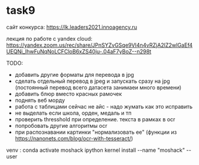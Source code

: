 # task9

сайт конкурса: https://lk.leaders2021.innoagency.ru

лекция по работе с yandex cloud: https://yandex.zoom.us/rec/share/JPnSYZvGSqe9Vl4n4vRZjA2lZ2wlGaEf4UEQNi_IhwFuNqNoLCFCloB6xZS40ju-.04aF7yBoZ--n298t

TODO:
 - добавить другие форматы для перевода в jpg
 - сделать отдельный перевод в jpeg и запускать сразу на jpg (постоянный перевод всего датасета занимаеи много времени)
 - добавить блюр вместо красных рамочек
 - поднять веб морду
 - работа с таблицами сейчас не айс - надо жумать как это исправить
 - не выделать если школа, орден, медаль и тп
 - проверить thresshold при определение. текста в рамках в ocr
 - попробовать другие алгоритмы ocr
 - при распознавании картинки "нормализовать ее" (функции из https://nanonets.com/blog/ocr-with-tesseract/)

venv :
conda activate moshack
ipython kernel install --name "moshack" --user
